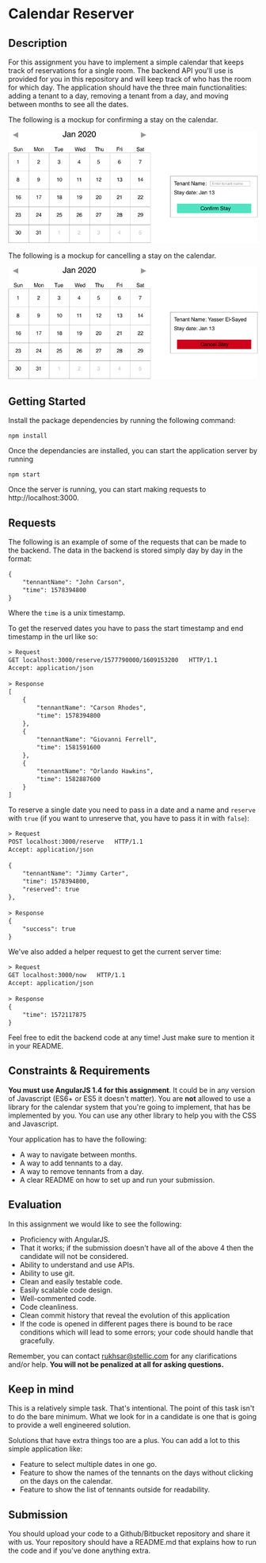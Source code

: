 Calendar Reserver
=================

Description
-----------

For this assignment you have to implement a simple calendar that keeps track of reservations for a single room. The backend API you'll use is provided for you in this repository and will keep track of who has the room for which day. The application should have the three main functionalities: adding a tenant to a day, removing a tenant from a day, and moving between months to see all the dates.

The following is a mockup for confirming a stay on the calendar.

![Confirm Stay](images/ConfirmStay.png)

The following is a mockup for cancelling a stay on the calendar.

![Cancel Stay](images/CancelStay.png)

Getting Started
---------------

Install the package dependencies by running the following command:

```
npm install
```
Once the dependancies are installed, you can start the application server by running

```
npm start
```
Once the server is running, you can start making requests to http://localhost:3000.


Requests
--------
The following is an example of some of the requests that can be made to the backend. The data in the backend is stored simply day by day in the format:
```
{
    "tennantName": "John Carson",
    "time": 1578394800
}
```
Where the `time` is a unix timestamp.

To get the reserved dates you have to pass the start timestamp and end timestamp in the url like so:
```
> Request
GET localhost:3000/reserve/1577790000/1609153200   HTTP/1.1
Accept: application/json

> Response
[
    {
        "tennantName": "Carson Rhodes",
        "time": 1578394800
    },
    {
    	"tennantName": "Giovanni Ferrell",
    	"time": 1581591600
    },
    {
    	"tennantName": "Orlando Hawkins",
    	"time": 1582887600
    }
]
```

To reserve a single date you need to pass in a date and a name and `reserve` with `true` (if you want to unreserve that, you have to pass it in with `false`):
```
> Request
POST localhost:3000/reserve   HTTP/1.1
Accept: application/json

{
	"tennantName": "Jimmy Carter",
	"time": 1578394800,
	"reserved": true
},

> Response
{
	"success": true
}
```

We've also added a helper request to get the current server time:

```
> Request
GET localhost:3000/now   HTTP/1.1
Accept: application/json

> Response
{
	"time": 1572117875
}
```

Feel free to edit the backend code at any time! Just make sure to mention it in your README.


Constraints & Requirements
--------------------------
**You must use AngularJS 1.4 for this assignment**. It could be in any version of Javascript (ES6+ or ES5 it doesn't matter). You are **not** allowed to use a library for the calendar system that you're going to implement, that has be implemented by you. You can use any other library to help you with the CSS and Javascript.

Your application has to have the following:

- A way to navigate between months.
- A way to add tennants to a day.
- A way to remove tennants from a day.
- A clear README on how to set up and run your submission.



Evaluation
----------
In this assignment we would like to see the following:

- Proficiency with AngularJS.
- That it works; if the submission doesn't have all of the above 4 then the candidate will not be considered.
- Ability to understand and use APIs.
- Ability to use git.
- Clean and easily testable code.
- Easily scalable code design.
- Well-commented code.
- Code cleanliness.
- Clean commit history that reveal the evolution of this application
- If the code is opened in different pages there is bound to be race conditions which will lead to some errors; your code should handle that gracefully.

Remember, you can contact rukhsar@stellic.com for any clarifications and/or help. **You will not be penalized at all for asking questions.**

Keep in mind
------------
This is a relatively simple task. That's intentional. The point of this task isn't to do the bare minimum. What we look for in a candidate is one that is going to provide a well engineered solution.

Solutions that have extra things too are a plus. You can add a lot to this simple application like:

- Feature to select multiple dates in one go.
- Feature to show the names of the tennants on the days without clicking on the days on the calendar.
- Feature to show the list of tennants outside for readability.


Submission
----------
You should upload your code to a Github/Bitbucket repository and share it with us. Your repository should have a README.md that explains how to run the code and if you've done anything extra. 

